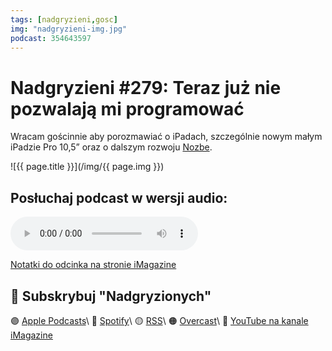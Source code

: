 ```yaml
---
tags: [nadgryzieni,gosc]
img: "nadgryzieni-img.jpg"
podcast: 354643597
---
```


# Nadgryzieni #279: Teraz już nie pozwalają mi programować

Wracam gościnnie aby porozmawiać o iPadach, szczególnie nowym małym iPadzie Pro 10,5” oraz o dalszym rozwoju [Nozbe][n].

<!--More-->

![{{ page.title }}](/img/{{ page.img }})

## Posłuchaj podcast w wersji audio:

<audio controls>
<source src="http://media.blubrry.com/nadgryzieni/imagazine.stronazen.pl/nadgryzieni/Nadgryzieni-Odcinek-279.mp3" type="audio/mpeg">
</audio>



[Notatki do odcinka na stronie iMagazine](https://imagazine.pl/2017/07/06/nadgryzieni-279-teraz-juz-nie-pozwalaja-mi-programowac/)

## 🍎 Subskrybuj "Nadgryzionych"

🟣 [Apple Podcasts](https://podcasts.apple.com/pl/podcast/nadgryzieni-rozmowy-nie-tylko-o-tech/id354643597)\\
🔵 [Spotify](https://open.spotify.com/show/5KtWAdPjRr6X0oXHV0FqVf)\\
🟡 [RSS](https://retrorocketnetwork.pl/category/nadgryzieni-rss/feed/)\\
🟠 [Overcast](https://overcast.fm/itunes354643597/nadgryzieni-rozmowy-nie-tylko-o-apple)\\
🔴 [YouTube na kanale iMagazine](https://www.youtube.com/@imagazinepl/podcasts)

<!--podcast: 354643597-->

[n]: https://michael.gratis/nozbe_pl
[np]: https://michael.gratis/nozbepersonal_pl